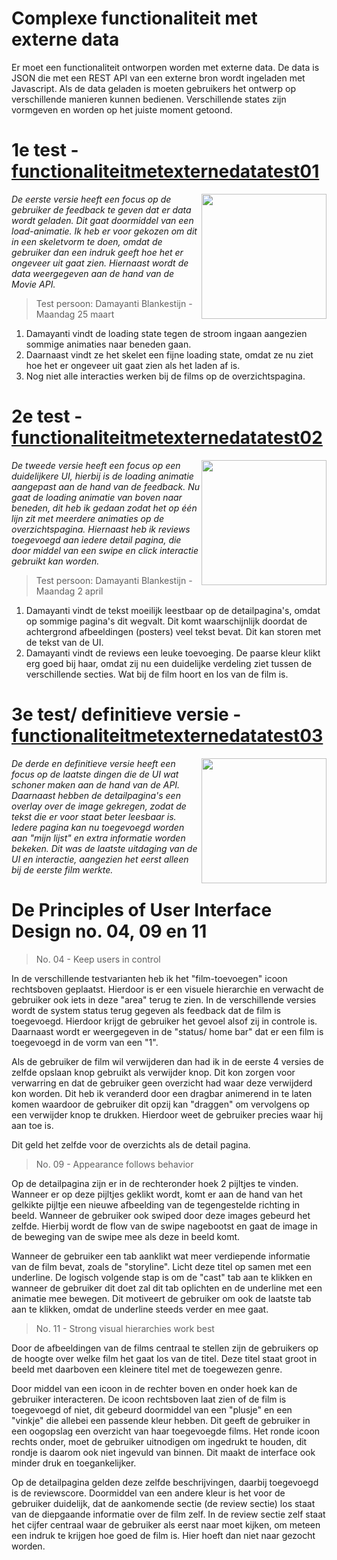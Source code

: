 # Complexe functionaliteit met externe data
Er moet een functionaliteit ontworpen worden met externe data. De data is JSON die met een REST API van een externe bron wordt ingeladen met Javascript. Als de data geladen is moeten gebruikers het ontwerp op verschillende manieren kunnen bedienen. Verschillende states zijn vormgeven en worden op het juiste moment getoond.

# 1e test - [functionaliteitmetexternedatatest01](https://joopakerboom.github.io/frontendvoordesigners/opdracht3/functionaliteitmetexternedatatest01/)

<img align="right" src="https://oege.ie.hva.nl/~akerboj001/githubimages/test09.png" width="200"> 

<em>De eerste versie heeft een focus op de gebruiker de feedback te geven dat er data wordt geladen. Dit gaat doormiddel van een load-animatie. Ik heb er voor gekozen om dit in een skeletvorm te doen, omdat de gebruiker dan een indruk geeft hoe het er ongeveer uit gaat zien. Hiernaast wordt de data weergegeven aan de hand van de Movie API. </em>

> Test persoon: Damayanti Blankestijn - Maandag 25 maart

1. Damayanti vindt de loading state tegen de stroom ingaan aangezien sommige animaties naar beneden gaan. 
2. Daarnaast vindt ze het skelet een fijne loading state, omdat ze nu ziet hoe het er ongeveer uit gaat zien als het laden af is.
3. Nog niet alle interacties werken bij de films op de overzichtspagina. 

# 2e test - [functionaliteitmetexternedatatest02](https://joopakerboom.github.io/frontendvoordesigners/opdracht3/functionaliteitmetexternedatatest02/)

<img align="right" src="https://oege.ie.hva.nl/~akerboj001/githubimages/test10.png" width="200"> 

<em>De tweede versie heeft een focus op een duidelijkere UI, hierbij is de loading animatie aangepast aan de hand van de feedback. Nu gaat de loading animatie van boven naar beneden, dit heb ik gedaan zodat het op één lijn zit met meerdere animaties op de overzichtspagina. Hiernaast heb ik reviews toegevoegd aan iedere detail pagina, die door middel van een swipe en click interactie gebruikt kan worden.</em>

> Test persoon: Damayanti Blankestijn - Maandag 2 april

1. Damayanti vindt de tekst moeilijk leestbaar op de detailpagina's, omdat op sommige pagina's dit wegvalt. Dit komt waarschijnlijk doordat de achtergrond afbeeldingen (posters) veel tekst bevat. Dit kan storen met de tekst van de UI.
2. Damayanti vindt de reviews een leuke toevoeging. De paarse kleur klikt erg goed bij haar, omdat zij nu een duidelijke verdeling ziet tussen de verschillende secties. Wat bij de film hoort en los van de film is.

# 3e test/ definitieve versie - [functionaliteitmetexternedatatest03](https://joopakerboom.github.io/frontendvoordesigners/opdracht3/functionaliteitmetexternedatatest03/)

<img align="right" src="https://oege.ie.hva.nl/~akerboj001/githubimages/test11.png" width="200"> 

<em>De derde en definitieve versie heeft een focus op de laatste dingen die de UI wat schoner maken aan de hand van de API. Daarnaast hebben de detailpagina's een overlay over de image gekregen, zodat de tekst die er voor staat beter leesbaar is. Iedere pagina kan nu toegevoegd worden aan "mijn lijst" en extra informatie worden bekeken. Dit was de laatste uitdaging van de UI en interactie, aangezien het eerst alleen bij de eerste film werkte.</em>

# De Principles of User Interface Design no. 04, 09 en 11 

> No. 04 - Keep users in control

In de verschillende testvarianten heb ik het "film-toevoegen" icoon rechtsboven geplaatst. Hierdoor is er een visuele hierarchie en verwacht de gebruiker ook iets in deze "area" terug te zien. In de verschillende versies wordt de system status terug gegeven als feedback dat de film is toegevoegd. Hierdoor krijgt de gebruiker het gevoel alsof zij in controle is. Daarnaast wordt er weergegeven in de "status/ home bar" dat er een film is toegevoegd in de vorm van een "1".

Als de gebruiker de film wil verwijderen dan had ik in de eerste 4 versies de zelfde opslaan knop gebruikt als verwijder knop. Dit kon zorgen voor verwarring en dat de gebruiker geen overzicht had waar deze verwijderd kon worden. Dit heb ik veranderd door een dragbar animerend in te laten komen waardoor de gebruiker dit opzij kan "draggen" om vervolgens op een verwijder knop te drukken. Hierdoor weet de gebruiker precies waar hij aan toe is.

Dit geld het zelfde voor de overzichts als de detail pagina.

> No. 09 - Appearance follows behavior

Op de detailpagina zijn er in de rechteronder hoek 2 pijltjes te vinden. Wanneer er op deze pijltjes geklikt wordt, komt er aan de hand van het gelkikte pijltje een nieuwe afbeelding van de tegengestelde richting in beeld. Wanneer de gebruiker ook swiped door deze images gebeurd het zelfde. Hierbij wordt de flow van de swipe nagebootst en gaat de image in de beweging van de swipe mee als deze in beeld komt.

Wanneer de gebruiker een tab aanklikt wat meer verdiepende informatie van de film bevat, zoals de "storyline". Licht deze titel op samen met een underline. De logisch volgende stap is om de "cast" tab aan te klikken en wanneer de gebruiker dit doet zal dit tab oplichten en de underline met een animatie mee bewegen. Dit motiveert de gebruiker om ook de laatste tab aan te klikken, omdat de underline steeds verder en mee gaat.

> No. 11 - Strong visual hierarchies work best

Door de afbeeldingen van de films centraal te stellen zijn de gebruikers op de hoogte over welke film het gaat los van de titel. Deze titel staat groot in beeld met daarboven een kleinere titel met de toegewezen genre.

Door middel van een icoon in de rechter boven en onder hoek kan de gebruiker interacteren. De icoon rechtsboven laat zien of de film is toegevoegd of niet, dit gebeurd doormiddel van een "plusje" en een "vinkje" die allebei een passende kleur hebben. Dit geeft de gebruiker in een oogopslag een overzicht van haar toegevoegde films. Het ronde icoon rechts onder, moet de gebruiker uitnodigen om ingedrukt te houden, dit rondje is daarom ook niet ingevuld van binnen. Dit maakt de interface ook minder druk en toegankelijker.

Op de detailpagina gelden deze zelfde beschrijvingen, daarbij toegevoegd is de reviewscore. Doormiddel van een andere kleur is het voor de gebruiker duidelijk, dat de aankomende sectie (de review sectie) los staat van de diepgaande informatie over de film zelf. In de review sectie zelf staat het cijfer centraal waar de gebruiker als eerst naar moet kijken, om meteen een indruk te krijgen hoe goed de film is. Hier hoeft dan niet naar gezocht worden.
